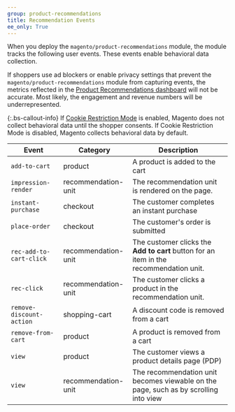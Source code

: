 ```yaml
---
group: product-recommendations
title: Recommendation Events
ee_only: True
---
```


When you deploy the `magento/product-recommendations` module, the module tracks the following user events. These events enable behavioral data collection.

If shoppers use ad blockers or enable privacy settings that prevent the `magento/product-recommendations` module from capturing events, the metrics reflected in the [Product Recommendations dashboard](https://docs.magento.com/user-guide/marketing/product-recommendations.html#dashboard) will not be accurate. Most likely, the engagement and revenue numbers will be underrepresented.

{:.bs-callout-info}
If [Cookie Restriction Mode](https://docs.magento.com/user-guide/stores/compliance-cookie-restriction-mode.html) is enabled, Magento does not collect behavioral data until the shopper consents. If Cookie Restriction Mode is disabled, Magento collects behavioral data by default.

Event | Category | Description
--- | --- | ---
`add-to-cart` | product | A product is added to the cart
`impression-render` | recommendation-unit | The recommendation unit is rendered on the page.
`instant-purchase` | checkout |  The customer completes an instant purchase
`place-order` | checkout | The customer's order is submitted
`rec-add-to-cart-click` | recommendation-unit | The customer clicks the **Add to cart** button for an item in the recommendation unit.
`rec-click` | recommendation-unit | The customer clicks a product in the recommendation unit.
`remove-discount-action` | shopping-cart | A discount code is removed from a cart
`remove-from-cart` | product | A product is removed from a cart
`view` | product | The customer views a product details page (PDP)
`view` | recommendation-unit | The recommendation unit becomes viewable on the page, such as by scrolling into view
